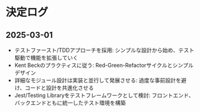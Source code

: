 # 決定ログ

## 2025-03-01
- テストファースト/TDDアプローチを採用: シンプルな設計から始め、テスト駆動で機能を拡張していく
- Kent Beckのプラクティスに従う: Red-Green-Refactorサイクルとシンプルデザイン
- 詳細なモジュール設計は実装と並行して発展させる: 過度な事前設計を避け、コードと設計を共進化させる
- Jest/Testing Libraryをテストフレームワークとして検討: フロントエンド、バックエンドともに統一したテスト環境を構築